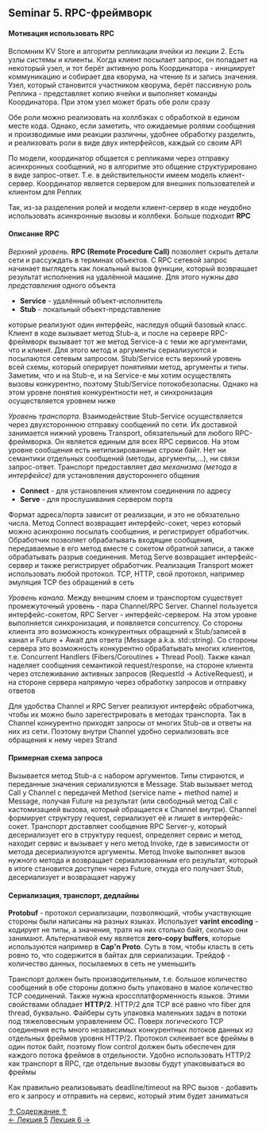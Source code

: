 ## Seminar 5. RPC-фреймворк

#### Мотивация использовать RPC

Вспомним KV Store и алгоритм репликации ячейки из лекции $2$. Есть узлы системы и клиенты. Когда клиент посылает запрос, он попадает на некоторый узел, и тот берёт активную роль Координатора - инициирует коммуникацию и собирает два кворума, на чтение $ts$ и запись значения. Узел, который становится участником кворума, берёт пассивную роль Реплика - представляет копию ячейки и выполняет команды Координатора. При этом узел может брать обе роли сразу

Обе роли можно реализовать на коллбэках с обработкой в едином месте кода. Однако, если заметить, что ожидаемые ролями сообщения и производимые ими реакции различны, удобнее обработку разделить, и реализовать роли в виде двух интерфейсов, каждый со своим API

По модели, координатор общается с репликами через отправку асинхронных сообщений, но в алгоритме это общение структурировано в виде запрос-ответ. Т.е. в действительности имеем модель клиент-сервер. Координатор является сервером для внешних пользователей и клиентом для Реплик

Так, из-за разделения ролей и модели клиент-сервер в коде неудобно использовать асинхронные вызовы и коллбеки. Больше подходит **RPC**

#### Описание RPC

*Верхний уровень.* **RPC (Remote Procedure Call)** позволяет скрыть детали сети и рассуждать в терминах объектов. С RPC сетевой запрос начинает выглядеть как локальный вызов функции, который возвращает результат исполнения на удалённой машине. Для этого нужны *два представления* одного объекта
- **Service** - удалённый объект-исполнитель
- **Stub** - локальный объект-представление

которые реализуют один интерфейс, наследуя общий базовый класс. Клиент в коде вызывает метод Stub-а, и после на сервере RPC-фреймворк вызывает тот же метод Service-а с теми же аргументами, что и клиент. Для этого метод и аргументы сериализуются и посылаются сетевым запросом. Stub/Service есть верхний уровень всей схемы, который оперирует понятиями метод, аргументы и типы. Заметим, что и на Stub-е, и на Service-е мы хотим осуществлять вызовы конкурентно, поэтому Stub/Service потокобезопасны. Однако на этом уровне понятия конкурентности нет, и синхронизация осуществляется уровнем ниже

*Уровень транспорта.* Взаимодействие Stub-Service осуществляется через двухстороннюю отправку сообщений по сети. Их доставкой занимается нижний уровень Transport, обязательный для любого RPC-фреймворка. Он является единым для всех RPC сервисов. На этом уровне сообщения есть нетипизированные строки байт. Нет ни семантики отдельных сообщений (методы, аргументы,...), ни связи запрос-ответ. Транспорт предоставляет *два механизма (метода в интерфейсе)* для установления двустороннего общения
- **Connect** - для установления клиентом соединения по адресу
- **Serve** - для прослушивания сервером порта

Формат адреса/порта зависит от реализации, и это не обязательно числа. Метод Connect возвращает интерфейс-сокет, через который можно асинхронно посылать сообщения, и регистрирует обработчик. Обработчик позволяет обрабатывать входящие сообщения, передаваемые в его метод вместе с сокетом обратной записи, а также обрабатывать разрыв соединения. Метод Serve возвращает интерфейс-сервер и также регистрирует обработчик. Реализация Transport может использовать любой протокол. TCP, HTTP, свой протокол, например эмуляция TCP без обращений в сеть

*Уровень канала.* Между внешним слоем и транспортом существует промежуточный уровень - пара Channel/RPC Server. Channel пользуется интерфейс-сокетом, RPC Server - интерфейс-сервером. На этом уровне выполняется синхронизация, и появляется concurrency. Со стороны клиента это возможность конкурентных обращений к Stub/записей в канал и Future<Message> + Await для ответа (Message a.k.a. std::string). Со стороны сервера это возможность конкурентно обрабатывать многих клиентов, т.е. Concurrent Handlers (Fibers/Coroutines + Thread Pool). Также канал наделяет сообщения семантикой request/response, на стороне клиента через отслеживание активных запросов (RequestId $` \to `$ ActiveRequest), и на стороне сервера напрямую через обработку запросов и отправку ответов

Для удобства Channel и RPC Server реализуют интерфейс обработчика, чтобы их можно было зарегестрировать в методах транспорта. Так в Channel конкурентно приходят запросы от многих Stub-ов и ответы на них из сети. Поэтому внутри Channel удобно сериализовать все обращения к нему через Strand

#### Примерная схема запроса

Вызывается метод Stub-а с набором аргументов. Типы стираются, и переданные значения сериализуются в Message. Stab вызывает метод Call у Channel с передачей Method (service name + method name) и Message, получая Future<Message> на результат (или свободный метод Call с кастомизацией вызова, который обращается к Channel внутри). Channel формирует структуру request, сериализует её и пишет в интерфейс-сокет. Транспорт доставляет сообщение RPC Server-у, который десериализует его в структуру request, определяет сервис и метод, находит сервис и вызывает у него метод Invoke, где в зависимости от метода десериализуются аргументы. Метод Invoke выполняет вызов нужного метода и возвращает сериализованным его результат, который в итоге становится доступен через Future, откуда его получает Stub, десериализует и возвращает наружу

#### Сериализация, транспорт, дедлайны

**Protobuf** - протокол сериализации, позволяющий, чтобы участвующие стороны были написаны на разных языках. Использует **varint encoding** - кодирует не типы, а значения, тратя на них столько байт, сколько они занимают. Альтернативой ему является **zero-copy buffers**, которые используются например в **Cap'n Proto**. Суть в том, чтобы класть в сеть ровно то, что содержится в байтах для сериализации. Трейдоф - количество данных, посылаемых в сеть не уменьшить

Транспорт должен быть производительным, т.е. большое количество сообщений в обе стороны должно быть упаковано в малое количество TCP соединений. Также нужна кроссплатформенность языков. Этими свойствами обладает **HTTP/2**. HTTP/2 для TCP всё равно что fiber для thread, буквально. Файберы суть упаковка маленьких задач в потоки под тяжеловесным управлением ОС. Поверх логического TCP соединения есть много независимых конкурентных потоков данных из отдельных фреймов уровня HTTP/2. Протокол склеивает все фреймы в один поток байт, поэтому flow control должен быть обеспечен для каждого потока фреймов в отдельности. Удобно использовать HTTP/2 как транспорт в RPC, где отдельные вызовы будут упаковываться во фреймы

Как правильно реализовывать deadline/timeout на RPC вызов - добавить его к запросу и отправить на сервис, который этим будет заниматься

[↑ Содержание ↑](https://github.com/ddvamp/distributed-db-learning/tree/main/notes/dist-sys-mipt#содержание)\
[← Лекция 5](https://github.com/ddvamp/distributed-db-learning/blob/main/notes/dist-sys-mipt/lectures/lecture-5.md)
[Лекция 6 →](https://github.com/ddvamp/distributed-db-learning/blob/main/notes/dist-sys-mipt/lectures/lecture-6.md)
